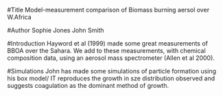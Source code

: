 #Title
Model-measurement comparison of
Biomass burning aersol over W.Africa


#Author
Sophie Jones
John Smith

#Introduction
Hayword et al (1999) made some great measurements of BBOA over the Sahara.
We add to these measurements, with chemical composition data, using an aerosol mass spectrometer (Allen et al 2000).

#Simulations
John has made some simulations of particle formation using his box model/
IT reproduces the growth in sze distribution observed and suggests coagulation as the dominant method of growth.